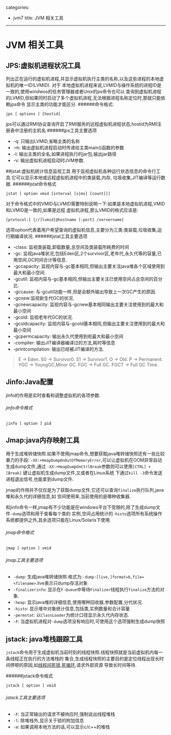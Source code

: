 categories:
- jvm7
title: JVM 相关工具
---
# JVM 相关工具

## JPS:虚拟机进程状况工具
列出正在运行的虚拟机进程,并显示虚拟机执行主类的名称,以及这些进程的本地虚拟机的唯一ID(LVMID). 对于
本地虚拟机进程来说,LVMID与操作系统的进程ID是一致的,使用windwos的任务管理器或者Unix的ps命令也可以
查询到虚拟机进程的LVMID,但如果同时启动了多个虚拟机进程,无法根据进程名称定位时,那就只能依赖jps命令
显示主类的功能才能区分.
######命令格式:
```
jps [ options ] [hostid]
```
jps可以通过RMI协议查询开启了RMI服务的远程虚拟机进程状态,hostid为RMI注册表中注册的主机名
######jps工具主要选项
* -q: 只输出LVMID,省略主类的名称
* -m: 输出虚拟机进程启动时传递给主类main()函数的参数
* -l: 输出主类的全名,如果进程执行的jar包,输出jar路径
* -v: 输出虚拟机进程启动时JVM参数.

##jstat:虚拟机统计信息监视工具
用于监视虚拟机各种运行状态信息的命令行工具.它可以显示本地或远程虚拟机进程中的类装载,内存,
垃圾收集,JIT编译等运行数据.
######jstat命令格式
```
jstat [ option vmid [interval [s|ms] [count]]]
```
对于命令格式中的VMID与LVMID需要特别说明一下:如果是本地虚拟机进程,VMID和LVMID是一致的,如果是远程
虚拟机进程,那么VMID的格式应该是:
```
[protocol:] [//]lvmid[@hostname [:port] /servername]
```
选项option代表着用户希望查询的虚拟机信息,主要分为三类:类装载,垃圾收集,运行期编译状况.
######jstat工具主要选项
* -class: 监视类装载,卸载数量,总空间及类装载所耗费的时间
* -gc: 监视java堆状况,包括Eden区,2个survivor区,老年代,永久代等的容量,已用空间,GC时间合计等信息.
* -gccapacity: 监视内容与-gc基本相同,但输出主要关注java堆各个区域使用到最大和最小空间.
* -gcutil: 监视内容与-gc基本相同,但输出主要关注已使用空间占总空间的百分比.
* -gccause: 与-gcutil功能一样,但是会额外输出导致上一次GC产生的原因.
* -gcnew:监视新生代GC的状况.
* -gcnewcapacity: 监视内容与-gcnew基本相同输出主要关注使用到的最大和最小空间
* -gcold: 监视老年代GC的状况.
* -gcoldcapacity: 监视内容与-gcold基本相同,但输出主要关注使用到的最大和最小空间
* -gcpermcapacity: 输出永久代使用到呃最大和最小空间
* -compiler: 输出JIT编译器编译过的方法,耗时等信息
* -printcompilation: 输出已经被JIT编译的方法.

> E -> Eden. S0 -> Survivor0. S1 -> Survivor1. O -> Old. P -> Permanent. YGC -> YoungGC,Minor GC.
> FGC  -> Full GC. FGCT -> Full GC Time.

## Jinfo:Java配置
jinfo的作用是实时查看和调整虚拟机的各项参数.
###### jinfo命令格式
```
jinfo [ option ] pid
```

## Jmap:java内存映射工具
用于生成堆转储快照.如果不使用jmap命令,想要获取java堆转储快照还有一些比较暴力的手段:
`-XX:+HeapDumpOnOutOfMemoryError`,可以让虚拟机在OOM异常自动生成dump文件,通过
`-XX:+HeapDumpOnCtrlBreak`参数则可以使用`[CTRL] + [Break]` 键让虚拟机生成dump文件,又或者在Linux系统
下通过`kill -3`命令发送进程退出信号,也能拿到dump文件.

jmap的作用并不仅仅是为了获取dump文件,它还可以查询`finalize`执行队列,java堆和永久代的详细信息,如
空间使用率,当前使用的是哪种收集器.

和jinfo命令一样,jmap有不少功能是在windows平台下受限的,除了生成dump文件`-dump`选项和用于查看每个类的
实例,空间占用统计的`-histo`选项所有系统操作系统都提供之外,其余选项只能在Linux/Solaris下使用.

###### jmap命令格式
```
jmap [ option ] vmid
```

###### jmap工具主要选项
* `-dump`: 生成java堆转储快照.格式为:`-dump:[live,]format=b,file=<filename>`.live表示只dump存活对象
* `-finalizerinfo`: 显示在`F-Queue`中等待`Finalizer`线程执行`finalize`方法的对象.
* `-heap`: 显示java堆的详细信息,使用哪种回收器,参数配置,分代状况.
* `-histo`: 显示堆中对象统计信息,包括类,实例数量和合计容量
* `-permstat`: 以`ClassLoader`为统计口径显示永久代内存状态.
* `-F`: 当虚拟机进程对`-dump`选项没有响应时,可使用这个选项强制生成dump快照

## jstack: java堆栈跟踪工具
`jstack`命令用于生成虚拟机当前时刻的线程快照.线程快照就是当前虚拟机内每一条线程正在执行的方法堆栈的
集合,生成线程快照的主要目的是定位线程出现长时间停顿的原因,如[线程间死锁](),[死循环](),请求外部资源
导致长时间等待.

######jstack命令格式
```
jstack [ option ] vmid
```

###### jstack工具主要选项
* `-F`: 当正常输出的请求不被响应时,强制说出线程堆栈
* `-l`: 除堆栈外,显示关于锁的附加信息
* `-m`: 如果调用本地方法的话,可以显示c/c++的堆栈

